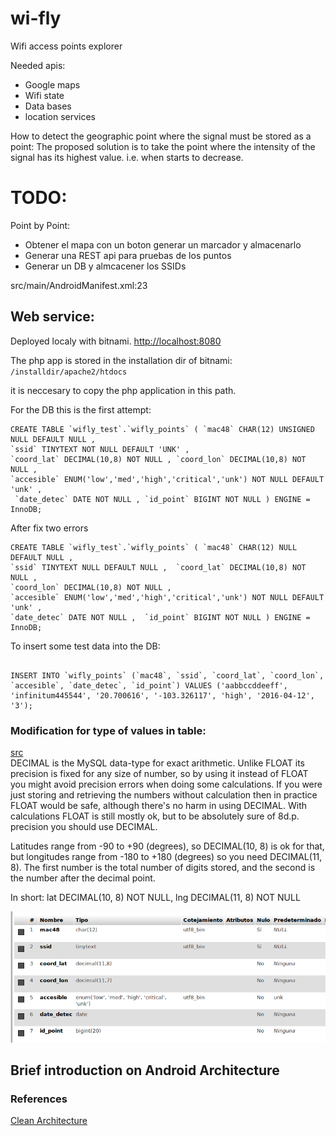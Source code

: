 # wi-fly
Wifi access points explorer

Needed apis:
 - Google maps
 - Wifi state
 - Data bases
 - location services

How to detect the geographic point where the signal must be stored as a point:
The proposed solution is to take the point where the intensity of the signal
has its highest value. i.e. when starts to decrease.

# TODO:
Point by Point:
  - Obtener el mapa con un boton generar un marcador y almacenarlo
  - Generar una REST api para pruebas de los puntos
  - Generar un DB y almcacener los SSIDs

  src/main/AndroidManifest.xml:23




## Web service:

Deployed localy with bitnami.
[http://localhost:8080]( http://localhost:8080)

The php app is stored in the installation dir of bitnami:
`/installdir/apache2/htdocs`

it is neccesary to copy the php application in this path.


For the DB this is the first attempt:
```mysql
CREATE TABLE `wifly_test`.`wifly_points` ( `mac48` CHAR(12) UNSIGNED NULL DEFAULT NULL ,
`ssid` TINYTEXT NOT NULL DEFAULT 'UNK' ,
`coord_lat` DECIMAL(10,8) NOT NULL , `coord_lon` DECIMAL(10,8) NOT NULL ,
`accesible` ENUM('low','med','high','critical','unk') NOT NULL DEFAULT 'unk' ,
 `date_detec` DATE NOT NULL , `id_point` BIGINT NOT NULL ) ENGINE = InnoDB;
```

After fix two errors
```mysql
CREATE TABLE `wifly_test`.`wifly_points` ( `mac48` CHAR(12) NULL DEFAULT NULL ,
`ssid` TINYTEXT NULL DEFAULT NULL ,  `coord_lat` DECIMAL(10,8) NOT NULL ,
`coord_lon` DECIMAL(10,8) NOT NULL ,  
`accesible` ENUM('low','med','high','critical','unk') NOT NULL DEFAULT 'unk' ,
`date_detec` DATE NOT NULL ,  `id_point` BIGINT NOT NULL ) ENGINE = InnoDB;
```

To insert some test data into the DB:
```mysql

INSERT INTO `wifly_points` (`mac48`, `ssid`, `coord_lat`, `coord_lon`, `accesible`, `date_detec`, `id_point`) VALUES ('aabbccddeeff', 'infinitum445544', '20.700616', '-103.326117', 'high', '2016-04-12', '3');
```

### Modification for type of values in table:
[src](http://stackoverflow.com/questions/12504208/what-mysql-data-type-should-be-used-for-latitude-longitude-with-8-decimal-places)
<br>
DECIMAL is the MySQL data-type for exact arithmetic. Unlike FLOAT its precision is fixed for any size of number, so by using it instead of FLOAT you might avoid precision errors when doing some calculations. If you were just storing and retrieving the numbers without calculation then in practice FLOAT would be safe, although there's no harm in using DECIMAL. With calculations FLOAT is still mostly ok, but to be absolutely sure of 8d.p. precision you should use DECIMAL.

Latitudes range from -90 to +90 (degrees), so DECIMAL(10, 8) is ok for that, but longitudes range from -180 to +180 (degrees) so you need DECIMAL(11, 8). The first number is the total number of digits stored, and the second is the number after the decimal point.

In short: lat DECIMAL(10, 8) NOT NULL, lng DECIMAL(11, 8) NOT NULL

![./img/table.png](./img/table.png)


## Brief introduction on Android Architecture

### References
[Clean Architecture](https://github.com/android10/Android-CleanArchitecture)
